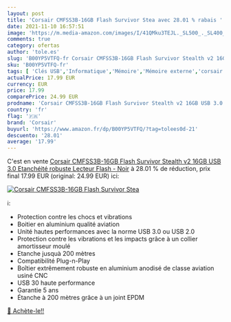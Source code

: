 ```yaml
---
layout: post
title: 'Corsair CMFSS3B-16GB Flash Survivor Stea avec 28.01 % rabais '
date: 2021-11-10 16:57:51
image: 'https://m.media-amazon.com/images/I/41QMku3TEJL._SL500_._SL400_.jpg'
comments: true
category: ofertas
author: 'tole.es'
slug: 'B00YP5VTFQ-fr Corsair CMFSS3B-16GB Flash Survivor Stealth v2 16GB USB...'
sku: 'B00YP5VTFQ-fr'
tags: [ 'Clés USB','Informatique','Mémoire','Mémoire externe','corsair', ]
actualPrice: 17.99 EUR
currency: EUR
price: 17.99
comparePrice: 24.99 EUR
prodname: 'Corsair CMFSS3B-16GB Flash Survivor Stealth v2 16GB USB 3.0  Etanchéité robuste Lecteur Flash - Noir'
country: 'fr'
flag: '🇫🇷'
brand: 'Corsair'
buyurl: 'https://www.amazon.fr/dp/B00YP5VTFQ/?tag=tolees0d-21'
descuento: '28.01'
average: '17.99'
---
```


C'est en vente [Corsair CMFSS3B-16GB Flash Survivor Stealth v2 16GB USB 3.0  Etanchéité robuste Lecteur Flash - Noir](https://www.amazon.fr/dp/B00YP5VTFQ/?tag=tolees0d-21)  à  28.01 % de réduction, prix final  17.99 EUR (original: 24.99 EUR) ici:

[![Corsair CMFSS3B-16GB Flash Survivor Stea](https://m.media-amazon.com/images/I/41QMku3TEJL._SL500_._SL400_.jpg)](https://www.amazon.fr/dp/B00YP5VTFQ/?tag=tolees0d-21)

ℹ️:

- Protection contre les chocs et vibrations
- Boitier en aluminium qualité aviation
- Unité hautes performances avec la norme USB 3.0 ou USB 2.0
- Protection contre les vibrations et les impacts grâce à un collier amortisseur moulé
- Etanche jusquà 200 mètres
- Compatibilité Plug-n-Play
- Boîtier extrêmement robuste en aluminium anodisé de classe aviation usiné CNC
- USB 30 haute performance
- Garantie 5 ans
- Étanche à 200 mètres grâce à un joint EPDM

[🛒 Achète-le!!](https://www.amazon.fr/dp/B00YP5VTFQ/?tag=tolees0d-21)
